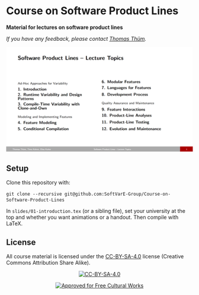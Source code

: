 # Course on Software Product Lines

**Material for lectures on software product lines**

*If you have any feedback, please contact [Thomas Thüm](mailto:thomas.thuem@uni-ulm.de).*

[![Lecture Topics](topics.png)](slides/all_compressed.pdf)

## Setup

Clone this repository with:

```
git clone --recursive git@github.com:SoftVarE-Group/Course-on-Software-Product-Lines
```

In `slides/01-introduction.tex` (or a sibling file), set your university at the top and whether you want animations or a handout.
Then compile with LaTeX.

## License

All course material is licensed under the <a href="http://creativecommons.org/licenses/by-sa/4.0/">CC-BY-SA-4.0</a> license (Creative Commons Attribution Share Alike).

<p align="center">
	<a href="http://creativecommons.org/licenses/by-sa/4.0/"><img src="https://i.creativecommons.org/l/by-sa/4.0/88x31.png" alt="CC-BY-SA-4.0"/></a>
</p>

<p align="center">
	<a href="https://creativecommons.org/share-your-work/public-domain/freeworks"><img src="https://upload.wikimedia.org/wikipedia/commons/b/b7/Approved-for-free-cultural-works.svg" alt="Approved for Free Cultural Works"/></a>
</p>
